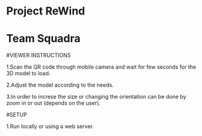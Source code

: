# Project ReWind

# Team Squadra

#VIEWER INSTRUCTIONS

 1.Scan the QR code through mobile camera and wait for few seconds for the 3D model to load.

2.Adjust the model according to the needs.

3.In order to increse the size or changing the orientation can be done by zoom in or out (depends on the user).

#SETUP

1.Run locally or using a web server.